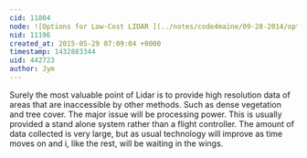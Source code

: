 ```yaml
---
cid: 11804
node: ![Options for Low-Cost LIDAR ](../notes/code4maine/09-28-2014/options-for-low-cost-lidar)
nid: 11196
created_at: 2015-05-29 07:09:04 +0000
timestamp: 1432883344
uid: 442723
author: Jym
---
```


Surely the most valuable point of Lidar is to provide high resolution data of areas that are inaccessible by other methods. Such as dense vegetation and tree cover. The major issue will be processing power. This is usually provided a stand alone system rather than a flight controller. The amount of data collected is very large, but as usual technology will improve as time moves on and i, like the rest, will be waiting in the wings.